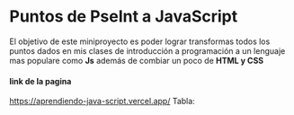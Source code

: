 #  Puntos de PseInt a JavaScript

El objetivo de este miniproyecto es poder lograr transformas todos los puntos dados en mis clases de introducción a programación a un lenguaje mas populare como **Js** además de combiar un poco de **HTML y CSS**

#### link de la pagina

https://aprendiendo-java-script.vercel.app/ Tabla:
